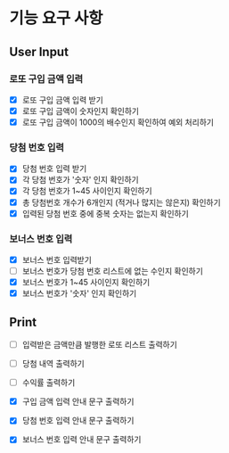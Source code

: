 # 기능 요구 사항
## User Input
### 로또 구입 금액 입력
- [x] 로또 구입 금액 입력 받기
- [x] 로또 구입 금액이 숫자인지 확인하기
- [x] 로또 구입 금액이 1000의 배수인지 확인하여 예외 처리하기

### 당첨 번호 입력
- [x] 당첨 번호 입력 받기
- [x] 각 당첨 번호가 '숫자' 인지 확인하기
- [x] 각 당첨 번호가 1~45 사이인지 확인하기
- [x] 총 당첨번호 개수가 6개인지 (적거나 많지는 않은지) 확인하기
- [x] 입력된 당첨 번호 중에 중복 숫자는 없는지 확인하기

### 보너스 번호 입력
- [x] 보너스 번호 입력받기
- [ ] 보너스 번호가 당첨 번호 리스트에 없는 수인지 확인하기
- [x] 보너스 번호가 1~45 사이인지 확인하기
- [x] 보너스 번호가 '숫자' 인지 확인하기

## Print
- [ ] 입력받은 금액만큼 발행한 로또 리스트 출력하기
- [ ] 당첨 내역 출력하기
- [ ] 수익률 출력하기

- [x] 구입 금액 입력 안내 문구 출력하기
- [x] 당첨 번호 입력 안내 문구 출력하기
- [x] 보너스 번호 입력 안내 문구 출력하기